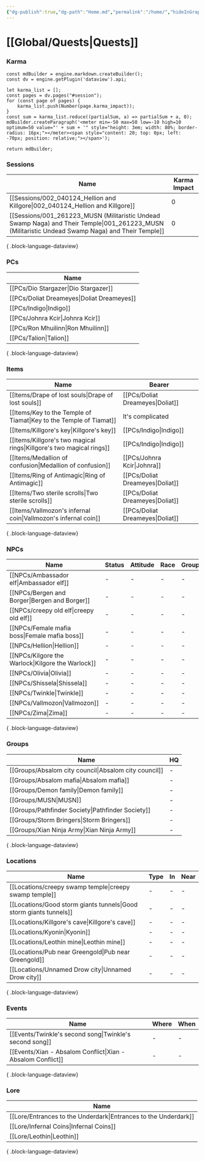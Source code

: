 ```yaml
---
{"dg-publish":true,"dg-path":"Home.md","permalink":"/home/","hideInGraph":true,"pinned":true,"tags":["global","gardenEntry","gardenEntry","gardenEntry"],"noteIcon":"","created":"2023-12-31T12:02:25.713+01:00","updated":"2024-01-18T13:50:40.202+01:00"}
---
```


# [[Global/Quests\|Quests]]

### Karma
```js-engine
const mdBuilder = engine.markdown.createBuilder();
const dv = engine.getPlugin('dataview').api;

let karma_list = [];
const pages = dv.pages("#session");
for (const page of pages) {
	karma_list.push(Number(page.karma_impact));
}
const sum = karma_list.reduce((partialSum, a) => partialSum + a, 0);
mdBuilder.createParagraph('<meter min=-50 max=50 low=-10 high=10 optimum=50 value="' + sum + '" style="height: 3em; width: 80%; border-radius: 16px;"></meter><span style="content: 20; top: 0px; left: -70px; position: relative;"></span>');

return mdBuilder;
```

### Sessions
| Name                                                                                                                                                 | Karma Impact |
| ---------------------------------------------------------------------------------------------------------------------------------------------------- | ------------ |
| [[Sessions/002_040124_Hellion and Killgore\|002_040124_Hellion and Killgore]]                                                                     | 0            |
| [[Sessions/001_261223_MUSN (Militaristic Undead Swamp Naga) and Their Temple\|001_261223_MUSN (Militaristic Undead Swamp Naga) and Their Temple]] | 0            |

{ .block-language-dataview}
### PCs
| Name                                          |
| --------------------------------------------- |
| [[PCs/Dio Stargazer\|Dio Stargazer]]       |
| [[PCs/Doliat Dreameyes\|Doliat Dreameyes]] |
| [[PCs/Indigo\|Indigo]]                     |
| [[PCs/Johnra Kcir\|Johnra Kcir]]           |
| [[PCs/Ron Mhuilinn\|Ron Mhuilinn]]         |
| [[PCs/Talion\|Talion]]                     |

{ .block-language-dataview}
### Items
| Name                                                                    | Bearer                              |
| ----------------------------------------------------------------------- | ----------------------------------- |
| [[Items/Drape of lost souls\|Drape of lost souls]]                   | [[PCs/Doliat Dreameyes\|Doliat]] |
| [[Items/Key to the Temple of Tiamat\|Key to the Temple of Tiamat]]   | It's complicated                    |
| [[Items/Killgore's key\|Killgore's key]]                             | [[PCs/Indigo\|Indigo]]           |
| [[Items/Killgore's two magical rings\|Killgore's two magical rings]] | [[PCs/Indigo\|Indigo]]           |
| [[Items/Medallion of confusion\|Medallion of confusion]]             | [[PCs/Johnra Kcir\|Johnra]]      |
| [[Items/Ring of Antimagic\|Ring of Antimagic]]                       | [[PCs/Doliat Dreameyes\|Doliat]] |
| [[Items/Two sterile scrolls\|Two sterile scrolls]]                   | [[PCs/Doliat Dreameyes\|Doliat]] |
| [[Items/Vallmozon's infernal coin\|Vallmozon's infernal coin]]       | [[PCs/Doliat Dreameyes\|Doliat]] |

{ .block-language-dataview}
### NPCs
| Name                                                 | Status | Attitude | Race | Groups |
| ---------------------------------------------------- | ------ | -------- | ---- | ------ |
| [[NPCs/Ambassador elf\|Ambassador elf]]           | \-     | \-       | \-   | \-     |
| [[NPCs/Bergen and Borger\|Bergen and Borger]]     | \-     | \-       | \-   | \-     |
| [[NPCs/creepy old elf\|creepy old elf]]           | \-     | \-       | \-   | \-     |
| [[NPCs/Female mafia boss\|Female mafia boss]]     | \-     | \-       | \-   | \-     |
| [[NPCs/Hellion\|Hellion]]                         | \-     | \-       | \-   | \-     |
| [[NPCs/Kilgore the Warlock\|Kilgore the Warlock]] | \-     | \-       | \-   | \-     |
| [[NPCs/Olivia\|Olivia]]                           | \-     | \-       | \-   | \-     |
| [[NPCs/Shissela\|Shissela]]                       | \-     | \-       | \-   | \-     |
| [[NPCs/Twinkle\|Twinkle]]                         | \-     | \-       | \-   | \-     |
| [[NPCs/Vallmozon\|Vallmozon]]                     | \-     | \-       | \-   | \-     |
| [[NPCs/Zima\|Zima]]                               | \-     | \-       | \-   | \-     |

{ .block-language-dataview}
### Groups
| Name                                                     | HQ |
| -------------------------------------------------------- | -- |
| [[Groups/Absalom city council\|Absalom city council]] | \- |
| [[Groups/Absalom mafia\|Absalom mafia]]               | \- |
| [[Groups/Demon family\|Demon family]]                 | \- |
| [[Groups/MUSN\|MUSN]]                                 | \- |
| [[Groups/Pathfinder Society\|Pathfinder Society]]     | \- |
| [[Groups/Storm Bringers\|Storm Bringers]]             | \- |
| [[Groups/Xian Ninja Army\|Xian Ninja Army]]           | \- |

{ .block-language-dataview}
### Locations
| Name                                                                  | Type | In | Near |
| --------------------------------------------------------------------- | ---- | -- | ---- |
| [[Locations/creepy swamp temple\|creepy swamp temple]]             | \-   | \- | \-   |
| [[Locations/Good storm giants tunnels\|Good storm giants tunnels]] | \-   | \- | \-   |
| [[Locations/Killgore's cave\|Killgore's cave]]                     | \-   | \- | \-   |
| [[Locations/Kyonin\|Kyonin]]                                       | \-   | \- | \-   |
| [[Locations/Leothin mine\|Leothin mine]]                           | \-   | \- | \-   |
| [[Locations/Pub near Greengold\|Pub near Greengold]]               | \-   | \- | \-   |
| [[Locations/Unnamed Drow city\|Unnamed Drow city]]                 | \-   | \- | \-   |

{ .block-language-dataview}
### Events
| Name                                                           | Where | When |
| -------------------------------------------------------------- | ----- | ---- |
| [[Events/Twinkle's second song\|Twinkle's second song]]     | \-    | \-   |
| [[Events/Xian - Absalom Conflict\|Xian - Absalom Conflict]] | \-    | \-   |

{ .block-language-dataview}
### Lore
| Name                                                               |
| ------------------------------------------------------------------ |
| [[Lore/Entrances to the Underdark\|Entrances to the Underdark]] |
| [[Lore/Infernal Coins\|Infernal Coins]]                         |
| [[Lore/Leothin\|Leothin]]                                       |

{ .block-language-dataview}